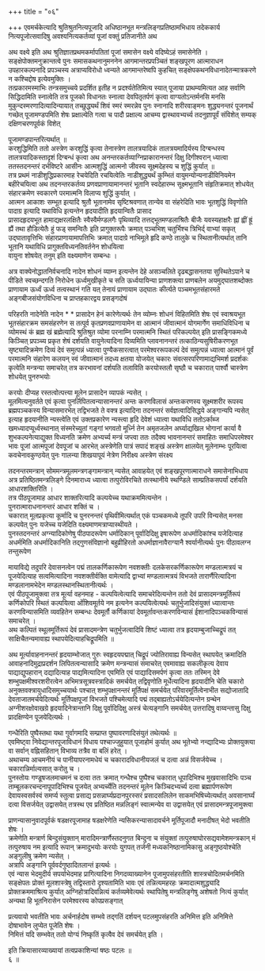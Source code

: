 +++
title = "०६"

+++
एवमर्चकेत्यादि श्रुतिश्रुतनित्यपूजादि अधिष्ठानभूत मन्त्रलिङ्गप्रतिष्ठामभिधाय तदेककार्य नित्यपूजोत्सवादिषु अवश्यनित्यकर्तव्यां पूजां वक्तुं प्रतिजानीते अथ   
  
   
  
अथ वक्ष्ये इति अथ श्रुतिज्ञातप्रथमकर्मापतितां पूजां समासेन वक्ष्ये वदिष्येऽहं समासेनेति ।  
सङ्क्षेपोक्तमनुक्रान्तत्वे पुनः समासकथनानुमननेन आगमान्तरप्रपञ्चितं शङ्खपूरण आत्माराधन उपहारकल्पनादि प्रपञ्चस्य अत्राप्यविरोधो ध्वन्यते आगमान्तरेष्वपि कुहचित् सङ्क्षेपकथनविधानादेतन्मात्रकरणे न कश्चिद्दोष इत्येवमुक्तिः ।  
तत्प्रकारमस्माभिः तन्त्रसमुच्चये प्रदर्शित इतीह न प्रदर्श्यतेतिमित्य स्यात् पूजाया प्राथम्यमित्यत आह सर्वाणि सिद्धिदामिति स्नात्वेति तत्र पूजको विधानतः स्नात्वा देवपितृतर्पणं कृत्वा वाग्यतोऽन्तर्मनसि मनसि मुकुन्दस्मरणादित्यादिन्यायात् तच्छुद्ध्यर्थं शिवं स्मरं स्मरन्नेव पुनः स्नानादि शरीरवाङ्मनः शुद्ध्यनन्तरं पूजनार्थं गच्छेत् पूजामण्डपमिति शेषः प्रक्षाल्येति गत्वा च पादौ प्रक्षाल्य आचम्य द्वास्थावभ्यर्च्य तदनुज्ञापूर्वं संविशेत् सम्यक् दक्षिणचरणपूर्वकं विशेत्   
  
   
  
पूजामण्डपान्तरित्यर्थात् ॥  
करशुद्धिमिति ततो अस्त्रेण करशुद्धिं कृत्वा तेनास्त्रेण तालत्रयादिकं तालत्रयमादिर्यस्य दिग्बन्धस्य तालत्रयादिकस्तादृशं दिग्बन्धं कृत्वा अथ अनन्तरकर्तव्याग्निप्राकारानन्तरं दिक्षु दिगीश्वरान् ध्यात्वा ततस्तदनन्तरं दर्भविष्टरे आसीनः आत्मशुद्धिं आत्मनो जीवस्य सूक्ष्मदेहस्य च शुद्धिं कुर्यात् ॥  
तत्र प्रथमं नाडीशुद्धिप्रकारमाह रेचयेदिति रचयित्वेतिः नाडीशुद्ध्यर्थं कुम्भितं वायुमन्योन्यनाडीविनियमेन बहीरेचयित्वा अथ तदनन्तरकर्तव्य प्रणवप्राणायामानन्तरं भूतानि स्वदेहारम्भ सूक्ष्मभूतानि संहृतिक्रमात् शोधयेत् संहारक्रमेण स्वकारणे परमात्मनि विलाप्य शुद्धिं कुर्यात् ।  
आत्मन आकाशः सम्भूत इत्यादि श्रुतौ भूतानामेव सृष्टिश्रवणात् तान्येव वा संहरेदिति भावः भूतशुद्धिं विवृणोति पादाग्र इत्यादि यथाविधि इत्यन्तेन हृदयादीति हृदयान्वितैः 
प्रासाद   
प्रासादहृदयभूत हामाद्यक्षरलक्षितैः स्वैस्वैर्मण्डलगैः पृथिव्यादि तत्तद्भूतमण्डलाश्रितैः बीजैः यवस्यहाक्षरैः ह्नां ह्वीं ह्रूं ह्यैं तथा हौडित्येतैः हुं फड् समन्वितैः इति प्रागुक्तरूपैः क्रमात् पञ्चभिश् चतुर्भिश्च त्रिभिर्द् वाभ्यां सकृत् उद्घातावृत्तिभिः संहारप्राणायामापत्तिभिः क्रमात् पादाग्रे नाभिमूले हृदि कण्ठे तालुके च स्थितानीत्यर्थात् तानि भूतानि यथाविधि प्रागुक्तविध्यनतिवर्तनेन शोधयित्वा  
वायुना शोषयेत् तनुम् इति वक्ष्यमाणेन सम्बन्धः ।  

अत्र वाक्येनोद्धातनिर्वचनादि नादेन शोधनं व्याम्न इत्यन्तेन देहे असञ्चलिते दृढबद्धासनतया सुस्थितेऽपाने च पीडिते स्वच्छन्दगति निरोधेन ऊर्ध्वमुखीकृते च सति ऊर्ध्वयायिन्या प्राणशक्त्या प्राणबलेन अयमुद्घातशब्दोक्तः प्राणायाम ऊर्ध्वं ऊर्ध्व तत्वस्थानं गति यत् तेनायं प्राणायाम उद्घातः कीर्त्यते पञ्चमभूतसंहारमते अङ्गबीजसंयोगविधिना च प्राप्तहकारद्वय प्रसङ्गदोषं   
  
   
  
परिहरति नादेनेति नादेन * * प्रासादेन हेनं कारेणेत्यर्थः तेन व्योम्नः शोधनं विहितमिति शेषः एवं स्वाश्रयभूत भूतसंहारक्रम समसंहरणेन स तत्पूर्व कृतप्रणवप्राणायामेन वा आत्मानं जीवात्मानं योगमार्गेण समाधिविधिना च व्योमस्थं कं ब्रह्म खं ब्रह्मेत्यादि श्रुतिश्रुत व्योमा परनाम्नि परमात्मनि स्थितं परिकल्पयेत् इति प्रासङ्गिकमध्ये किञ्चित् प्रपञ्च्य प्रकृत शेषं दर्शयति वायुनेत्यादिना दिव्यमिति प्लावनानन्तरं तत्काठिन्यसुषिरीकरणभूत सृष्ट्यादिक्रमेण दिव्यं देवं समुत्पन्नं ध्यात्वा पुण्यैकसारत्वात् परमेश्वररूपकल्पं देवं समुत्पन्नं ध्यात्वा आत्मानं पूर्वं परमात्मनि संहारेण कलयन् स्वं जीवात्मानं तदध्य क्षतया योजयेत् चकारः संवत्सरपरिणामाद्यभिमर्श प्रदर्शकः कृत्वेति मन्त्रन्या समाचरेत् तत्र करभावनां दर्शयति तलाविति करयोस्तलौ सृष्ठौ च चकारात् पार्श्वौ चास्त्रेण शोधयेत् पुनरुभयोः   
  
   
  
करयोः दीप्यह रस्तत्वोत्पत्त्या मूलेन प्रासादेन व्यापकं न्यसेत् ।  
मूलमित्यनुवर्तते एवं कृत्वा पुनर्लिपितत्वन्यासानन्तरं अन्तः करणविलासं अन्तःकरणस्य सूक्ष्मशरीर रूपस्य ब्रह्मपञ्चकस्य विन्यासमारभेत् तद्विभजते ते वक्त्र इत्यादिना तदनन्तरं सर्वज्ञत्वादिसिद्धये अङ्गान्यपि न्यसेत् इत्याह हृदयानीति न्यस्त्वेति एवं उक्तप्रकारेण न्यस्त्वा हृदि देवेशं ध्यात्वा यथाविधि ततोऽर्काब्ज खमध्यादप्यूर्ध्वस्थानात् संस्मरेच्युतां गङ्गां भगवतो मूर्ध्नि तेन अमृतजलेन अर्घ्याद्यखिल भोगानां कार्या वै शुभकल्पनेत्याद्युक्त विध्यनति क्रमेण अभ्यर्च्य मन्त्रं जप्त्वा ततः तदैक्य भावनानन्तरं समाहितः समाधिपरमेश्वर भावः पूजां आत्मपूजां देवपूजां च आरभेत् अस्त्रेणेति पात्रं सपादं शङ्खं अस्त्रेण क्षालयेत् मूलेनाम्भः पूरयित्वा कवचेनावकुण्ठयेत् पुनः गालन्या शिखयापूयं नेत्रेण निरीक्ष्य अस्त्रेण संरक्ष्य   
  
   
  
तदनन्तरमन्त्रान् सोममन्त्रमूलमन्त्रगङ्गामन्त्रान् न्यसेत् आवाहयेत् एवं शङ्खपूरणात्माराधने समासेनाभिधाय अत्र प्रतिष्ठितमन्त्रलिङ्गे दिनमाराध्य ध्यात्वा तत्पुरोविरचिते तत्स्थानीये स्थण्डिले साम्प्रतिकसपर्यां दर्शयति आधारशक्तिरिति ।  
तत्र पीठपूजामाह आधार शाक्तरित्यादि कल्पयेच्च यथाक्रममित्यन्तेन ।  
पुनरात्माराधनानन्तरं आधार शक्तिं च ।  
चकारात् मूलप्रकृत्या कूर्मादि च पुनरनन्तरं पृथिवीमित्यर्थात् एकं पञ्चकमध्ये तूपरि उपरि विन्यसेत् मनसा कल्पयेत् पुनः यजेच्च यजेदिति वक्ष्यमाणमत्राप्यास्थीयते ।  
पुनस्तदनन्तरं अग्न्यादिकोणेषु पीठपादरूपेण धर्मादिकान् पूर्वादिदिक्षु इषारूपेण अधर्मादिकांश्च यजेदित्याह अधर्ममिति अधर्मादिकानिति तद्गुणसंविज्ञानो बहुव्रीहिरतो अधर्माज्ञानावैराग्यानै श्वर्यानीत्यर्थः पुनः पीठावलग्न तन्तुरूपेण   
  
   
  
मायाविद्ये तदुपरि देवासनत्वेन पद्मं तालकर्णिकारूपेण नवशक्तीः दलकेसरकर्णिकारूपेण मण्डलात्मत्रयं च पूजयेदित्याह सत्वमित्यादिना नवशक्तीर्वक्ति वामेत्यादि द्वाभ्यां मण्डलात्मत्रयं विभजते तारार्णैरित्यादिना मण्डलानामभेदेन मण्डलस्थानस्थितानीत्यर्थः ।  
एवं पीठपूजामुक्त्वा तत्र मूर्त्या वहनमाह - कल्पयित्वेत्यादि समाचरेदित्यन्तेन ततो देवं प्रासादमन्त्रमूर्तिरूपं कर्णिकोपरि स्थितं कल्पयित्वा ओंंशिवमूर्तये नम इत्यनेन कल्पयित्वेत्यर्थः चतुर्भुजादिसंयुक्तं ध्यात्वान्तः करणविन्यासमिति व्यवहितेन सम्बन्धः देवमूर्तौ कर्णिकायां देवमूर्तावन्तःकरणविन्यासं ईशानादिपञ्चकविन्यासं समाचरेत् ।  
अथ कल्पितं स्थूलमूर्तिरूपं देवं प्रासादमन्त्रेण चतुर्भुजत्वादिवि शिष्टं ध्यात्वा तत्र हृदयाम्बुजाच्चिद्रूपं तत् साक्षिचैतन्यमावाह्य स्थापयेदित्याहचिद्रूपमिति ॥   
  
   
  
अथ मूर्त्यावाहनानन्तरं हृदयाम्भोजात् गुरुः स्वहृदयपद्मात् चिद्रूपं ज्योतिरावाह्य विन्यसेत् स्थापयेत् क्रमादिति आवाहनादिमुद्राप्रदर्शन लिपितत्वन्यासादि क्रमेण मन्त्रन्यासं समाचरेत् एवमावाह्य सकलीकृत्य देवाय पाद्याद्युपहारान् दद्यादित्याह पाद्यमित्यादिना एवमिति एवं पाद्यादिसमर्पणं कृत्वा ततः तस्मिन् देवे शम्भुपक्षमीश्वरशरीरत्वेन अभिमत्रसूत्रवस्त्रादिकं समर्चयेत् तद्विवृणोति मूर्धेत्यादिना हृदयादीनि चेति चकारो अनुक्तवक्त्रायुधादिसमुच्चयार्थः पश्चात् शम्भुपक्षानन्तरं मूर्तिपक्षं समर्चयेत् परिवारमूर्तित्वेनाभीत सद्योजातादि देवताजातमर्चयेदित्यर्थः मूर्तिपक्षपूजां विभजते पश्चिमेत्यादि पद्मं तद्बाह्यतोऽर्चयेदित्यन्तेन ग्रन्थेन अग्नीशरक्षोवाखग्रे हृदयादिनेत्रान्तानि दिक्षु पूर्वादिदिक्षु अस्त्रं चेत्यङ्गानि समर्चयेत् उत्तरादिषु वाय्वन्तासु दिक्षु प्रादक्षिण्येन पूजयेदित्यर्थः ।   
  
   
  
गन्धैरिति पुष्पैस्तथा यथा गुर्वागमादि सम्प्राप्त पुष्पावरणादिसंयुतं तथेत्यर्थः ॥  
एवमिष्ट्वा निवेद्यान्तरपूजाविधानं विधाय पश्चाज्जुहुयात् पूजाहोमं कुर्यात् अथ भूतेभ्यो नन्द्यादिभ्यः प्रोक्तयुक्त्या वा सर्वान् वह्निसहितान् विभाव्य तत्रैव वा बलिं हरेत् ।  
अथाचम्य आचमनीयं च पानीयापरनामधेयं च चकारादविधानीयजलं च दत्वा अन्नं विसर्जयेच्च ।  
चकारान्निर्माल्यसात् करोतु च ।  
पुनस्तोयः गण्डूषजलमाचमनं च दत्वा ततः क्रमात् गन्धैश्च पुष्पैश्च चकारात् धूपादिभिश्च मुखवासादिभिः पञ्च ताम्बूलकरचन्दनापूपादिभिश्च पूजयेत् अभ्यर्च्येति तदनन्तरं मूलेन किञ्चिदभ्यर्च्य दत्वा ब्रह्मार्पणरूपेण देवायस्वसर्वस्वं समर्प्य स्तुत्वा प्रसाद्य प्रसन्नार्घ्यप्रदानपुरस्सरं प्रसादसलिलेन साकमभिषिच्येत्यर्थात् अवसानार्घ्यं दत्वा विसर्जयेत् उद्वासयेत् तत्रस्थ एव प्रतिष्ठित मन्नलिङ्गं स्वात्मन्येव वा उद्वासयेत् एवं प्रासादमन्त्रपूजामुक्त्वा   
  
   
  
प्राणन्यासानुवादपूर्वकं षडक्षरपूजामाह षडक्षरेणेति न्यसिकरन्यासादावर्चने मूर्तिपूजादौ मनादीषत् भेदो भवतीति शेषः ।  
क्रमेणेति मन्त्रार्ण बिन्दुसंयुक्तान् मारादिमन्त्रार्णैस्तदनुगत बिन्दुना च संयुक्तां तत्पुरुषाघोरसद्यवामेशमन्त्रकान् मं तत्पुरुषाय नम इत्यादि रूपान् क्रमादुभयोः करयोः युगपत् तर्जनी मध्यकनिष्ठानामिकासु अङ्गुष्ठयोश्चेति अङ्गुलीषु क्रमेण न्यसेत् ।  
अत्रापि अङ्गानि पूर्ववर्दगुष्ठादितलान्तं इत्यर्थः ।  
एवं न्यास भेदमुदीर्य सपर्याभेदमाह प्रागित्यादिना निगदव्याख्यानेन पूजामुपसंहरतीति शास्त्रचोदितमर्चनमिति सङ्क्षेपतः प्रोक्तं मूलशास्त्रेषु तद्विस्तारो दृश्यतामिति भावः एवं तन्नित्यमहरहः क्रमादात्मशुद्ध्यादि प्रोक्तक्रममाश्रित्य कुर्यात् अग्निहोत्रादिवन्नित्यं कर्तव्यमेवेत्यर्थः स्थापितेषु मन्त्रलिङ्गेषु अशेषतो नित्यं कुर्यात् अन्यथा हि भूतनिरासेन परमेश्वरस्य कोपप्रसङ्गात्   
  
   
  
प्रत्यवायो भवतीति भावः अर्चनार्हदोष सम्भवे तद्गतिं दर्शयन् पटलमुपसंहरति अनिमित्त इति अनिमित्ते दोषाभावेन लुप्येत पूजेति शेषः ।  
निमित्तं यदि सम्भवेत् ततो योग्यं निष्कृतिं कृत्वैव देवं समर्चयेत् इति ।   
  
इति क्रियासारव्याख्यायां तत्वप्रकाशिन्यां षष्ठः पटलः ॥  
६ ॥   
